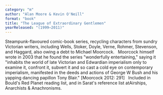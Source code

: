 ```yaml
---
category: "m"
author: "Alan Moore & Kevin O'Neill"
format: "book"
title: "The League of Extraordinary Gentlemen"
yearReleased: "(1999–2011)"
---
```

Steampunk-flavoured comic-book series, recycling characters from sundry Victorian writers, including Wells, Stoker, Doyle, Verne, Rohmer, Stevenson, and Haggard, also owing a debt to Michael Moorcock.
 
Moorcock himself wrote in 2003 that he found the series "wonderfully entertaining," saying it "inhabits the world of late Victorian and Edwardian imperialism only to examine it, confront it, subvert it and so cast a cold eye on contemporary imperialism, manifested in the deeds and actions of George W Bush and his yapping dancing papillon Tony Blair." [Moorcock 2012: 291]
 
Included in Bould's Red Planet reading list, and in Sarat's reference list atAirships, Anarchists & Anachronisms.
 